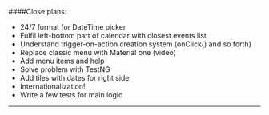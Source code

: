 ####Close plans:
- 24/7 format for DateTime picker
- Fulfil left-bottom part of calendar with closest events list
- Understand trigger-on-action creation system (onClick() and so forth)
- Replace classic menu with Material one (video)
- Add menu items and help
- Solve problem with TestNG
- Add tiles with dates for right side
- Internationalization!
- Write a few tests for main logic
___